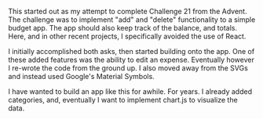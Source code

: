 This started out as my attempt to complete Challenge 21 from the Advent. The challenge was to implement "add" and "delete" functionality to a simple budget app. The app should also keep track of the balance, and totals. Here, and in other recent projects, I specifically avoided the use of React.

I initially accomplished both asks, then started building onto the app. One of these added features was the ability to edit an expense. Eventually however I re-wrote the code from the ground up. I also moved away from the SVGs and instead used Google's Material Symbols.

I have wanted to build an app like this for awhile. For years. I already added categories, and, eventually I want to implement chart.js to visualize the data.
